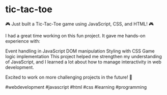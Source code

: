 # tic-tac-toe
🎮 Just built a Tic-Tac-Toe game using JavaScript, CSS, and HTML! 🎮

I had a great time working on this fun project. It gave me hands-on experience with:

Event handling in JavaScript
DOM manipulation
Styling with CSS
Game logic implementation
This project helped me strengthen my understanding of JavaScript, and I learned a lot about how to manage interactivity in web development.

Excited to work on more challenging projects in the future! 🚀

#webdevelopment #javascript #html #css #learning #programming
